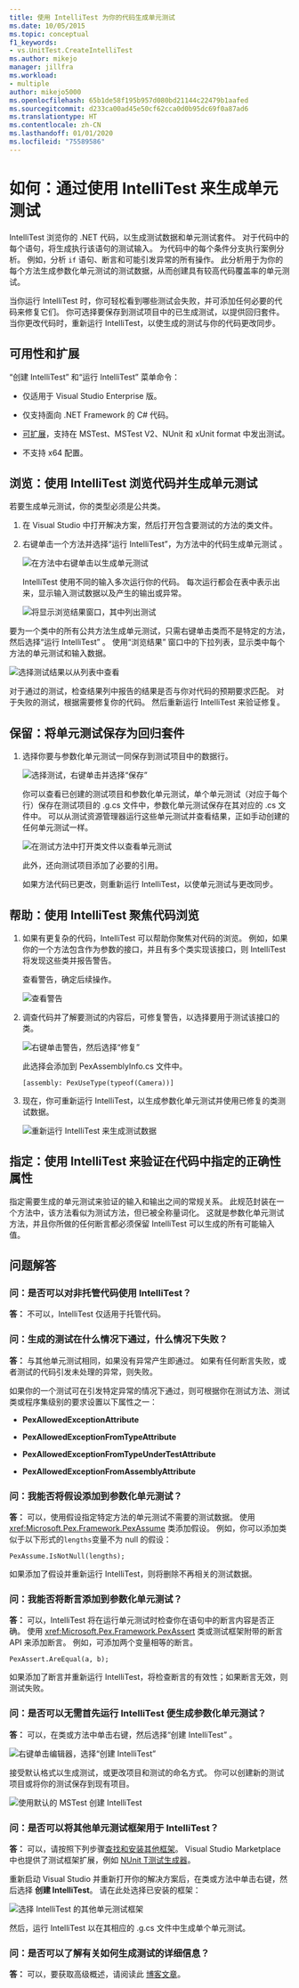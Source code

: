 ```yaml
---
title: 使用 IntelliTest 为你的代码生成单元测试
ms.date: 10/05/2015
ms.topic: conceptual
f1_keywords:
- vs.UnitTest.CreateIntelliTest
ms.author: mikejo
manager: jillfra
ms.workload:
- multiple
author: mikejo5000
ms.openlocfilehash: 65b1de58f195b957d080bd21144c22479b1aafed
ms.sourcegitcommit: d233ca00ad45e50cf62cca0d0b95dc69f0a87ad6
ms.translationtype: HT
ms.contentlocale: zh-CN
ms.lasthandoff: 01/01/2020
ms.locfileid: "75589586"
---
```

# <a name="how-to-generate-unit-tests-by-using-intellitest"></a>如何：通过使用 IntelliTest 来生成单元测试

IntelliTest 浏览你的 .NET 代码，以生成测试数据和单元测试套件。 对于代码中的每个语句，将生成执行该语句的测试输入。 为代码中的每个条件分支执行案例分析。 例如，分析 `if` 语句、断言和可能引发异常的所有操作。 此分析用于为你的每个方法生成参数化单元测试的测试数据，从而创建具有较高代码覆盖率的单元测试。

当你运行 IntelliTest 时，你可轻松看到哪些测试会失败，并可添加任何必要的代码来修复它们。 你可选择要保存到测试项目中的已生成测试，以提供回归套件。 当你更改代码时，重新运行 IntelliTest，以使生成的测试与你的代码更改同步。

## <a name="availability-and-extensions"></a>可用性和扩展

“创建 IntelliTest”  和“运行 IntelliTest”  菜单命令：

* 仅适用于 Visual Studio Enterprise 版。

* 仅支持面向 .NET Framework 的 C# 代码。

* [可扩展](#extend-framework)，支持在 MSTest、MSTest V2、NUnit 和 xUnit format 中发出测试。

* 不支持 x64 配置。

## <a name="explore-use-intellitest-to-explore-your-code-and-generate-unit-tests"></a>浏览：使用 IntelliTest 浏览代码并生成单元测试

若要生成单元测试，你的类型必须是公共类。

1. 在 Visual Studio 中打开解决方案，然后打开包含要测试的方法的类文件。

2. 右键单击一个方法并选择“运行 IntelliTest”，为方法中的代码生成单元测试  。

   ![在方法中右键单击以生成单元测试](../test/media/runpex.png)

   IntelliTest 使用不同的输入多次运行你的代码。 每次运行都会在表中表示出来，显示输入测试数据以及产生的输出或异常。

   ![将显示浏览结果窗口，其中列出测试](../test/media/pexexplorationresults.png)

要为一个类中的所有公共方法生成单元测试，只需右键单击类而不是特定的方法，然后选择“运行 IntelliTest”  。 使用“浏览结果”  窗口中的下拉列表，显示类中每个方法的单元测试和输入数据。

![选择测试结果以从列表中查看](../test/media/selectpextest.png)

对于通过的测试，检查结果列中报告的结果是否与你对代码的预期要求匹配。 对于失败的测试，根据需要修复你的代码。 然后重新运行 IntelliTest 来验证修复。

## <a name="persist-save-the-unit-tests-as-a-regression-suite"></a>保留：将单元测试保存为回归套件

1. 选择你要与参数化单元测试一同保存到测试项目中的数据行。

     ![选择测试，右键单击并选择“保存”](../test/media/savepextests.png)

     你可以查看已创建的测试项目和参数化单元测试，单个单元测试（对应于每个行）保存在测试项目的 .g.cs  文件中，参数化单元测试保存在其对应的 .cs  文件中。 可以从测试资源管理器运行这些单元测试并查看结果，正如手动创建的任何单元测试一样。

     ![在测试方法中打开类文件以查看单元测试](../test/media/testmethodpex.png)

     此外，还向测试项目添加了必要的引用。

     如果方法代码已更改，则重新运行 IntelliTest，以使单元测试与更改同步。

## <a name="assist-use-intellitest-to-focus-code-exploration"></a>帮助：使用 IntelliTest 聚焦代码浏览

1. 如果有更复杂的代码，IntelliTest 可以帮助你聚焦对代码的浏览。 例如，如果你的一个方法包含作为参数的接口，并且有多个类实现该接口，则 IntelliTest 将发现这些类并报告警告。

     查看警告，确定后续操作。

     ![查看警告](../test/media/pexviewwarning.png)

2. 调查代码并了解要测试的内容后，可修复警告，以选择要用于测试该接口的类。

     ![右键单击警告，然后选择“修复”](../test/media/pexfixwarning.png)

     此选择会添加到 PexAssemblyInfo.cs  文件中。

     `[assembly: PexUseType(typeof(Camera))]`

3. 现在，你可重新运行 IntelliTest，以生成参数化单元测试并使用已修复的类测试数据。

     ![重新运行 IntelliTest 来生成测试数据](../test/media/pexwarningsfixed.png)

## <a name="specify-use-intellitest-to-validate-correctness-properties-that-you-specify-in-code"></a>指定：使用 IntelliTest 来验证在代码中指定的正确性属性

指定需要生成的单元测试来验证的输入和输出之间的常规关系。 此规范封装在一个方法中，该方法看似为测试方法，但已被全称量词化。 这就是参数化单元测试方法，并且你所做的任何断言都必须保留 IntelliTest 可以生成的所有可能输入值。

## <a name="q--a"></a>问题解答

### <a name="q-can-you-use-intellitest-for-unmanaged-code"></a>问：是否可以对非托管代码使用 IntelliTest？

**答：** 不可以，IntelliTest 仅适用于托管代码。

### <a name="q-when-does-a-generated-test-pass-or-fail"></a>问：生成的测试在什么情况下通过，什么情况下失败？

**答：** 与其他单元测试相同，如果没有异常产生即通过。 如果有任何断言失败，或者测试的代码引发未处理的异常，则失败。

如果你的一个测试可在引发特定异常的情况下通过，则可根据你在测试方法、测试类或程序集级别的要求设置以下属性之一：

- **PexAllowedExceptionAttribute**

- **PexAllowedExceptionFromTypeAttribute**

- **PexAllowedExceptionFromTypeUnderTestAttribute**

- **PexAllowedExceptionFromAssemblyAttribute**

### <a name="q-can-i-add-assumptions-to-the-parameterized-unit-test"></a>问：我能否将假设添加到参数化单元测试？

**答：** 可以，使用假设指定特定方法的单元测试不需要的测试数据。 使用 <xref:Microsoft.Pex.Framework.PexAssume> 类添加假设。 例如，你可以添加类似于以下形式的`lengths`变量不为 null 的假设：

`PexAssume.IsNotNull(lengths);`

如果添加了假设并重新运行 IntelliTest，则将删除不再相关的测试数据。

### <a name="q-can-i-add-assertions-to-the-parameterized-unit-test"></a>问：我能否将断言添加到参数化单元测试？

**答：** 可以，IntelliTest 将在运行单元测试时检查你在语句中的断言内容是否正确。 使用 <xref:Microsoft.Pex.Framework.PexAssert> 类或测试框架附带的断言 API 来添加断言。 例如，可添加两个变量相等的断言。

`PexAssert.AreEqual(a, b);`

如果添加了断言并重新运行 IntelliTest，将检查断言的有效性；如果断言无效，则测试失败。

### <a name="NoRun"></a> 问：是否可以无需首先运行 IntelliTest 便生成参数化单元测试？

**答：** 可以，在类或方法中单击右键，然后选择“创建 IntelliTest”  。

![右键单击编辑器，选择“创建 IntelliTest”](../test/media/pexcreateintellitest.png)

接受默认格式以生成测试，或更改项目和测试的命名方式。 你可以创建新的测试项目或将你的测试保存到现有项目。

![使用默认的 MSTest 创建 IntelliTest](../test/media/pexcreateintellitestmstest.png)

<a name="extend-framework"></a>
### <a name="q-can-i-use-other-unit-test-frameworks-with-intellitest"></a>问：是否可以将其他单元测试框架用于 IntelliTest？

**答：** 可以，请按照下列步骤[查找和安装其他框架](../test/install-third-party-unit-test-frameworks.md)。
Visual Studio Marketplace 中也提供了测试框架扩展，例如 [NUnit T测试生成器](https://marketplace.visualstudio.com/items?itemName=NUnitDevelopers.TestGeneratorNUnitextension-18371)。

重新启动 Visual Studio 并重新打开你的解决方案后，在类或方法中单击右键，然后选择 **创建 IntelliTest**。 请在此处选择已安装的框架：

![选择 IntelliTest 的其他单元测试框架](../test/media/pexcreateintellitestextensions.png)

然后，运行 IntelliTest 以在其相应的 .g.cs  文件中生成单个单元测试。

### <a name="q-can-i-learn-more-about-how-the-tests-are-generated"></a>问：是否可以了解有关如何生成测试的详细信息？

**答：** 可以，要获取高级概述，请阅读此 [博客文章](https://devblogs.microsoft.com/devops/intellitest-one-test-to-rule-them-all/)。
